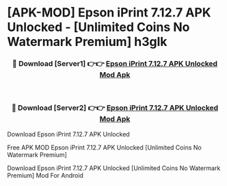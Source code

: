 # [APK-MOD] Epson iPrint 7.12.7 APK Unlocked - [Unlimited Coins No Watermark Premium] h3glk



<div align="center">
<h3>🔴 Download [Server1] 👉👉 <a href="https://momento.my/?title=Epson_iPrint_7.12.7_APK_Unlocked">Epson iPrint 7.12.7 APK Unlocked Mod Apk</a></h3><br>

<h3>🔴 Download [Server2] 👉👉 <a href="https://momento.my/?title=Epson_iPrint_7.12.7_APK_Unlocked">Epson iPrint 7.12.7 APK Unlocked Mod Apk</a></h3>
</div>



Download Epson iPrint 7.12.7 APK Unlocked 

Free APK MOD Epson iPrint 7.12.7 APK Unlocked [Unlimited Coins No Watermark Premium]

Download Epson iPrint 7.12.7 APK Unlocked [Unlimited Coins No Watermark Premium] Mod For Android
